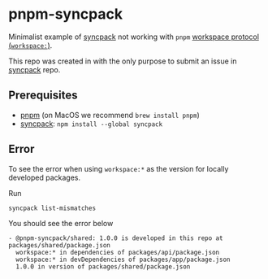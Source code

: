 # pnpm-syncpack

Minimalist example of [syncpack](https://github.com/JamieMason/syncpack) not working with `pnpm` [workspace protocol (`workspace:`)](https://pnpm.io/workspaces#workspace-protocol-workspace).

This repo was created in with the only purpose to submit an issue in [syncpack](https://github.com/JamieMason/syncpack) repo.

## Prerequisites

- [pnpm](https://pnpm.io/installation) (on MacOS we recommend `brew install pnpm`)
- [syncpack](https://www.npmjs.com/package/syncpack): `npm install --global syncpack`

## Error

To see the error when using `workspace:*` as the version for locally developed packages.

Run

```sh
syncpack list-mismatches
```

You should see the error below

```console
- @pnpm-syncpack/shared: 1.0.0 is developed in this repo at packages/shared/package.json
  workspace:* in dependencies of packages/api/package.json
  workspace:* in devDependencies of packages/app/package.json
  1.0.0 in version of packages/shared/package.json
```
